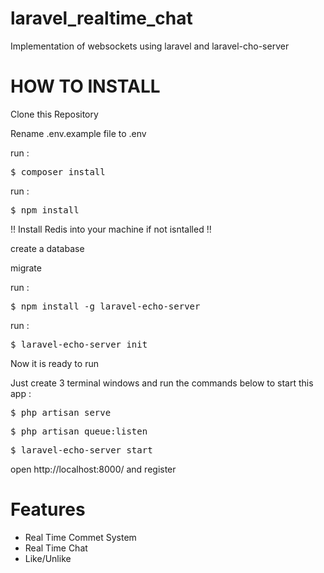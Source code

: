 # laravel_realtime_chat
Implementation of websockets using laravel and laravel-cho-server

# HOW TO INSTALL

Clone this Repository

Rename .env.example file to .env

run : <pre>$ composer install</pre>

run : <pre>$ npm install</pre>

!! Install Redis into your machine if not isntalled !!

create a database 

migrate

run : <pre>$ npm install -g laravel-echo-server</pre>

run : <pre>$ laravel-echo-server init</pre>

Now it is ready to run

Just create 3 terminal windows and run the commands below to start this app :

<pre>$ php artisan serve </pre>

<pre>$ php artisan queue:listen </pre>

<pre>$ laravel-echo-server start</pre>

open http://localhost:8000/ and register

# Features

<ul>
    <li>Real Time Commet System</li>
    <li>Real Time Chat</li>
    <li>Like/Unlike</li>
</ul>
